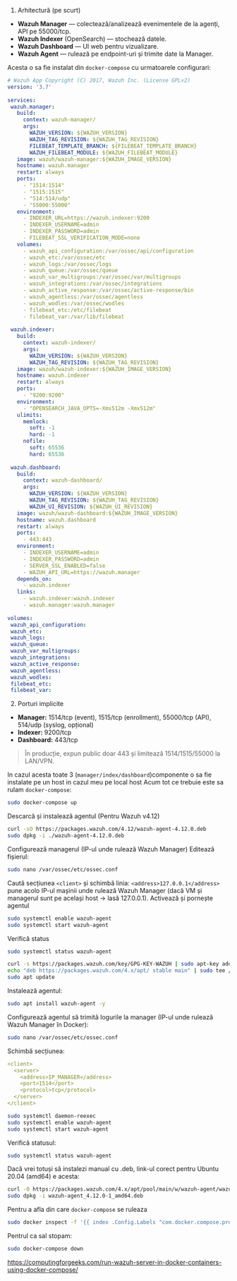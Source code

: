 1) Arhitectură (pe scurt)
- **Wazuh Manager** — colectează/analizează evenimentele de la agenți, API pe 55000/tcp.
- **Wazuh Indexer** (OpenSearch) — stochează datele.
- **Wazuh Dashboard** — UI web pentru vizualizare.
- **Wazuh Agent** — rulează pe endpoint-uri și trimite date la Manager.

Acesta o sa fie instalat din `docker-compose` cu urmatoarele configurari:
```yml
# Wazuh App Copyright (C) 2017, Wazuh Inc. (License GPLv2)  
version: '3.7'  
  
services:  
 wazuh.manager:  
   build:  
     context: wazuh-manager/  
     args:  
       WAZUH_VERSION: ${WAZUH_VERSION}  
       WAZUH_TAG_REVISION: ${WAZUH_TAG_REVISION}  
       FILEBEAT_TEMPLATE_BRANCH: ${FILEBEAT_TEMPLATE_BRANCH}  
       WAZUH_FILEBEAT_MODULE: ${WAZUH_FILEBEAT_MODULE}  
   image: wazuh/wazuh-manager:${WAZUH_IMAGE_VERSION}  
   hostname: wazuh.manager  
   restart: always  
   ports:  
     - "1514:1514"  
     - "1515:1515"  
     - "514:514/udp"  
     - "55000:55000"  
   environment:  
     - INDEXER_URL=https://wazuh.indexer:9200  
     - INDEXER_USERNAME=admin  
     - INDEXER_PASSWORD=admin  
     - FILEBEAT_SSL_VERIFICATION_MODE=none  
   volumes:  
     - wazuh_api_configuration:/var/ossec/api/configuration  
     - wazuh_etc:/var/ossec/etc  
     - wazuh_logs:/var/ossec/logs  
     - wazuh_queue:/var/ossec/queue  
     - wazuh_var_multigroups:/var/ossec/var/multigroups  
     - wazuh_integrations:/var/ossec/integrations  
     - wazuh_active_response:/var/ossec/active-response/bin  
     - wazuh_agentless:/var/ossec/agentless  
     - wazuh_wodles:/var/ossec/wodles  
     - filebeat_etc:/etc/filebeat  
     - filebeat_var:/var/lib/filebeat  
  
 wazuh.indexer:  
   build:  
     context: wazuh-indexer/  
     args:  
       WAZUH_VERSION: ${WAZUH_VERSION}  
       WAZUH_TAG_REVISION: ${WAZUH_TAG_REVISION}  
   image: wazuh/wazuh-indexer:${WAZUH_IMAGE_VERSION}  
   hostname: wazuh.indexer  
   restart: always  
   ports:  
     - "9200:9200"  
   environment:  
     - "OPENSEARCH_JAVA_OPTS=-Xms512m -Xmx512m"  
   ulimits:  
     memlock:  
       soft: -1  
       hard: -1  
     nofile:  
       soft: 65536  
       hard: 65536  
  
 wazuh.dashboard:  
   build:  
     context: wazuh-dashboard/  
     args:  
       WAZUH_VERSION: ${WAZUH_VERSION}  
       WAZUH_TAG_REVISION: ${WAZUH_TAG_REVISION}  
       WAZUH_UI_REVISION: ${WAZUH_UI_REVISION}  
   image: wazuh/wazuh-dashboard:${WAZUH_IMAGE_VERSION}  
   hostname: wazuh.dashboard  
   restart: always  
   ports:  
     - 443:443  
   environment:  
     - INDEXER_USERNAME=admin  
     - INDEXER_PASSWORD=admin  
     - SERVER_SSL_ENABLED=false  
     - WAZUH_API_URL=https://wazuh.manager  
   depends_on:  
     - wazuh.indexer  
   links:  
     - wazuh.indexer:wazuh.indexer  
     - wazuh.manager:wazuh.manager  
  
volumes:  
 wazuh_api_configuration:  
 wazuh_etc:  
 wazuh_logs:  
 wazuh_queue:  
 wazuh_var_multigroups:  
 wazuh_integrations:  
 wazuh_active_response:  
 wazuh_agentless:  
 wazuh_wodles:  
 filebeat_etc:  
 filebeat_var:
```
2) Porturi implicite
- **Manager:** 1514/tcp (event), 1515/tcp (enrollment), 55000/tcp (API), 514/udp (syslog, opțional)
- **Indexer:** 9200/tcp
- **Dashboard:** 443/tcp
> În producție, expun public doar 443 și limitează 1514/1515/55000 la LAN/VPN.

In cazul acesta toate 3 (`manager/index/dashboard`)componente o sa fie instalate pe un host in cazul meu pe local host
Acum tot ce trebuie este sa rulam `docker-compose`:
```bash
sudo docker-compose up 
```

Descarcă și instalează agentul
(Pentru Wazuh v4.12)
```bash
curl -sO https://packages.wazuh.com/4.12/wazuh-agent-4.12.0.deb
sudo dpkg -i ./wazuh-agent-4.12.0.deb
```
Configurează managerul (IP-ul unde rulează Wazuh Manager)
Editează fișierul:
```bash
sudo nano /var/ossec/etc/ossec.conf
```
Caută secțiunea `<client>` și schimbă linia:
`<address>127.0.0.1</address>`
pune acolo IP-ul mașinii unde rulează Wazuh Manager (dacă VM și managerul sunt pe același host → lasă 127.0.0.1).
Activează și pornește agentul
```bash
sudo systemctl enable wazuh-agent
sudo systemctl start wazuh-agent
```
Verifică status
```bash
sudo systemctl status wazuh-agent
```

```bash
curl -s https://packages.wazuh.com/key/GPG-KEY-WAZUH | sudo apt-key add -
echo "deb https://packages.wazuh.com/4.x/apt/ stable main" | sudo tee /etc/apt/sources.list.d/wazuh.list
sudo apt update
```
Instalează agentul:
```bash
sudo apt install wazuh-agent -y
```
Configurează agentul să trimită logurile la manager (IP-ul unde rulează Wazuh Manager în Docker):
```bash
sudo nano /var/ossec/etc/ossec.conf
```
Schimbă secțiunea:
```yml
<client>
  <server>
    <address>IP_MANAGER</address>
    <port>1514</port>
    <protocol>tcp</protocol>
  </server>
</client>
```

```bash
sudo systemctl daemon-reexec
sudo systemctl enable wazuh-agent
sudo systemctl start wazuh-agent
```
Verifică statusul:
```bash
sudo systemctl status wazuh-agent
```

Dacă vrei totuși să instalezi manual cu .deb, link-ul corect pentru Ubuntu 20.04 (amd64) e acesta:
```bash
curl -O https://packages.wazuh.com/4.x/apt/pool/main/w/wazuh-agent/wazuh-agent_4.12.0-1_amd64.deb
sudo dpkg -i wazuh-agent_4.12.0-1_amd64.deb
```

Pentru a afla din care `docker-compose` se ruleaza 
```bash
sudo docker inspect -f '{{ index .Config.Labels "com.docker.compose.project" }} {{ index .Config.Labels "com.docker.compose.project.config_files" }}' zabbix-traefik-1
```

Pentrul ca sal stopam:
```bash
sudo docker-compose down
```

https://computingforgeeks.com/run-wazuh-server-in-docker-containers-using-docker-compose/